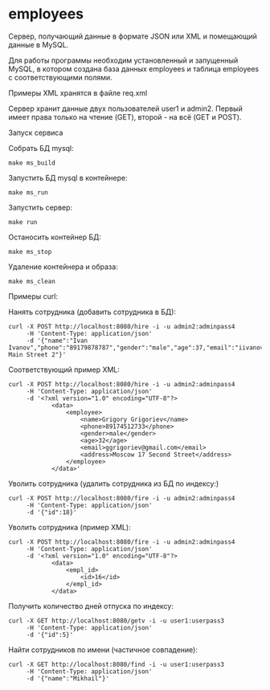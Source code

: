 # employees

Сервер, получающий данные в формате JSON или XML и помещающий
данные в MySQL.

Для работы программы необходим установленный и запущенный MySQL,
в котором создана база данных employees и таблица employees
с соответствующими полями.

Примеры XML хранятся в файле req.xml

Сервер хранит данные двух пользователей user1 и admin2. Первый
имеет права только на чтение (GET), второй - на всё (GET и POST).

Запуск сервиса

Собрать БД mysql:

```
make ms_build
```

Запустить БД mysql в контейнере:

```
make ms_run
```

Запустить сервер:

```
make run
```

Останосить контейнер БД:

```
make ms_stop
```

Удаление контейнера и образа:

```
make ms_clean
```

Примеры curl:

Нанять сотрудника (добавить сотрудника в БД):

```
curl -X POST http://localhost:8080/hire -i -u admin2:adminpass4
     -H 'Content-Type: application/json'
     -d '{"name":"Ivan Ivanov","phone":"89179878787","gender":"male","age":37,"email":"iivanov@gmail.com","address":"Moscow Main Street 2"}'
```

Соответствующий пример XML:

```
curl -X POST http://localhost:8080/hire -i -u admin2:adminpass4
     -H 'Content-Type: application/json'
     -d '<?xml version="1.0" encoding="UTF-8"?>
            <data>
                <employee>
                    <name>Grigory Grigoriev</name>
                    <phone>89174512733</phone>
                    <gender>male</gender>
                    <age>32</age>
                    <email>ggrigoriev@gmail.com</email>
                    <address>Moscow 17 Second Street</address>
                </employee>
            </data>'
```

Уволить сотрудника (удалить сотрудника из БД по индексу:)

```
curl -X POST http://localhost:8080/fire -i -u admin2:adminpass4
     -H 'Content-Type: application/json'
     -d '{"id":18}'
```

Уволить сотрудника (пример XML):

```
curl -X POST http://localhost:8080/fire -i -u admin2:adminpass4
     -H 'Content-Type: application/json'
     -d '<?xml version="1.0" encoding="UTF-8"?>
            <data>
                <empl_id>
                    <id>16</id>
                </empl_id>
            </data>
```

Получить количество дней отпуска по индексу:

```
curl -X GET http://localhost:8080/getv -i -u user1:userpass3
     -H 'Content-Type: application/json'
     -d '{"id":5}'
```

Найти сотрудников по имени (частичное совпадение):

```
curl -X GET http://localhost:8080/find -i -u user1:userpass3
     -H 'Content-Type: application/json'
     -d '{"name":"Mikhail"}'
```
